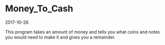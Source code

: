# Money_To_Cash

2017-10-26

This program takes an amount of money and tells you what coins and notes you would need to make it and gives you a remainder.

